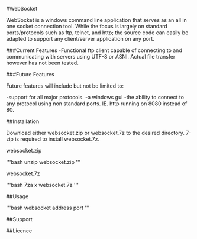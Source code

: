 
#WebSocket 

WebSocket is a windows command line application that serves as an all in one socket connection tool. While the focus is largely on standard ports/protocols such as ftp, telnet, and http; the source code can easily be adapted to support any client/server application on any port. 

###Current Features 
-Functional ftp client capable of connecting to and communicating with servers using UTF-8 or ASNI. Actual file transfer however has not been tested. 

###Future Features 

Future features will include but not be limited to: 

-support for all major protocols.
-a windows gui
-the ability to connect to any protocol using non standard ports. IE. http running on 8080 instead of 80. 

##Installation 

Download either websocket.zip or websocket.7z to the desired directory. 7-zip is required to install websocket.7z. 

websocket.zip 

'''bash
unzip websocket.zip
''' 

websocket.7z 

'''bash
7za x websocket.7z
''' 

##Usage 

'''bash
websocket address port
''' 

##Support



##Licence












